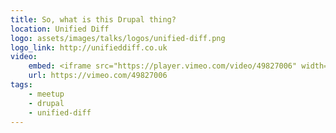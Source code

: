 ```yaml
---
title: So, what is this Drupal thing?
location: Unified Diff
logo: assets/images/talks/logos/unified-diff.png
logo_link: http://unifieddiff.co.uk
video:
    embed: <iframe src="https://player.vimeo.com/video/49827006" width="640" height="360" frameborder="0" webkitallowfullscreen mozallowfullscreen allowfullscreen></iframe>
    url: https://vimeo.com/49827006
tags:
    - meetup
    - drupal
    - unified-diff
---
```

